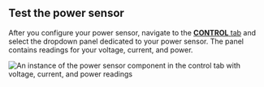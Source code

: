 ## Test the power sensor

After you configure your power sensor, navigate to the [**CONTROL** tab](/fleet/control/) and select the dropdown panel dedicated to your power sensor.
The panel contains readings for your voltage, current, and power.

![An instance of the power sensor component in the control tab with voltage, current, and power readings](/components/power-sensor/power-sensor-control.png)
